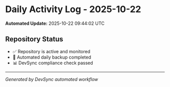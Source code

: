 # Daily Activity Log - 2025-10-22

**Automated Update:** 2025-10-22 09:44:02 UTC

## Repository Status
- ✅ Repository is active and monitored
- 🔄 Automated daily backup completed
- 📊 DevSync compliance check passed

---
*Generated by DevSync automated workflow*
